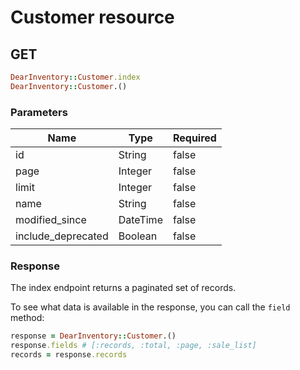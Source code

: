# Customer resource

## GET

```ruby
DearInventory::Customer.index
DearInventory::Customer.()
```

### Parameters
| Name | Type | Required |
| --- | --- | --- |
| id | String | false |
| page | Integer | false |
| limit | Integer | false |
| name | String | false |
| modified_since | DateTime | false |
| include_deprecated | Boolean | false |

### Response

The index endpoint returns a paginated set of records.

To see what data is available in the response, you can call the `field` method:

```ruby
response = DearInventory::Customer.()
response.fields # [:records, :total, :page, :sale_list]
records = response.records
```

